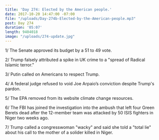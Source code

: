 ```yaml
---
title: 'Day 274: Elected by the American people.'
date: 2017-10-20 14:47:00 -07:00
file: "/uploads/Day-274b-Elected-by-the-American-people.mp3"
post: Day 274
duration: '05:07'
length: 9404018
image: "/uploads/274-update.jpg"
---
```


1/ The Senate approved its budget by a 51 to 49 vote.

2/ Trump falsely attributed a spike in UK crime to a "spread of Radical Islamic terror."

3/ Putin called on Americans to respect Trump.

4/ A federal judge refused to void Joe Arpaio’s conviction despite Trump's pardon.

5/ The EPA removed from its website climate change resources.

6/ The FBI has joined the investigation into the ambush that left four Green Berets dead after the 12-member team was attacked by 50 ISIS fighters in Niger two weeks ago.

7/ Trump called a congresswoman "wacky" and said she told a "total lie" about his call to the mother of a solider killed in Niger.